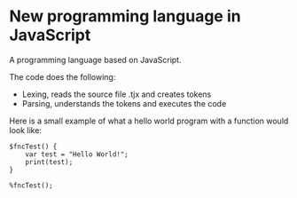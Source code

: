 # New programming language in JavaScript
A programming language based on JavaScript. 

The code does the following:

- Lexing, reads the source file .tjx and creates tokens
- Parsing, understands the tokens and executes the code

Here is a small example of what a hello world program with a function would look like:

```
$fncTest() {
    var test = "Hello World!";
    print(test);
}

%fncTest();
```
